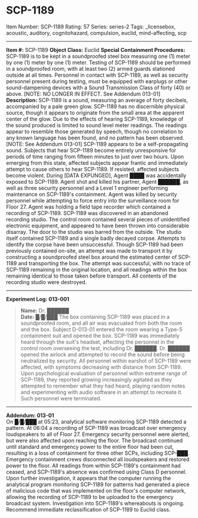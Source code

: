 # SCP-1189
Item Number: SCP-1189
Rating: 57
Series: series-2
Tags: _licensebox, acoustic, auditory, cognitohazard, compulsion, euclid, mind-affecting, scp

---

**Item #:** SCP-1189
**Object Class:** Euclid
**Special Containment Procedures:** SCP-1189 is to be kept in a soundproofed steel box measuring one (1) meter by one (1) meter by one (1) meter. Testing of SCP-1189 should be performed in a soundproofed room, with at least two (2) armed guards stationed outside at all times. Personnel in contact with SCP-1189, as well as security personnel present during testing, must be equipped with earplugs or other sound-dampening devices with a Sound Transmission Class of forty (40) or above. [NOTE: NO LONGER IN EFFECT. See Addendum 013-01]
**Description:** SCP-1189 is a sound, measuring an average of forty decibels, accompanied by a pale green glow. SCP-1189 has no discernible physical source, though it appears to originate from the small area at the apparent center of the glow. Due to the effects of hearing SCP-1189, knowledge of the sound produced is limited to sound level meter readings. The readings appear to resemble those generated by speech, though no correlation to any known language has been found, and no pattern has been observed. [NOTE: See Addendum 013-01]
SCP-1189 appears to be a self-propagating sound. Subjects that hear SCP-1189 become entirely unresponsive for periods of time ranging from fifteen minutes to just over two hours. Upon emerging from this state, affected subjects appear frantic and immediately attempt to cause others to hear SCP-1189. If resisted, affected subjects become violent.
During [DATA EXPUNGED], Agent ████ was accidentally exposed to SCP-1189. Agent shot and killed his partner, Agent ██████, as well as three security personnel and a Level 1 engineer performing maintenance on SCP-1189's containment. Agent was killed by security personnel while attempting to force entry into the surveillance room for Floor 27. Agent was holding a field tape recorder which contained a recording of SCP-1189.
SCP-1189 was discovered in an abandoned recording studio. The control room contained several pieces of unidentified electronic equipment, and appeared to have been thrown into considerable disarray. The door to the studio was barred from the outside. The studio itself contained SCP-1189 and a single badly decayed corpse. Attempts to identify the corpse have been unsuccessful.
Though SCP-1189 had been previously contained on-site, an attempt was made to transport it by constructing a soundproofed steel box around the estimated center of SCP-1189 and transporting the box. The attempt was successful, with no trace of SCP-1189 remaining in the original location, and all readings within the box remaining identical to those taken before transport. All contents of the recording studio were destroyed.
* * *
**Experiment Log: 013-001**
> **Name:** Dr. ██████  
>  **Date:** █/█/███
> The box containing SCP-1189 was placed in a soundproofed room, and all air was evacuated from both the room and the box. Subject D-013-01 entered the room wearing a Type-5 containment suit and opened the box. SCP-1189 was immediately heard through the suit's headset, affecting the personnel in the control room overseeing the test, including Dr. ██████. Dr. ██████ opened the airlock and attempted to record the sound before being neutralized by security. All personnel within earshot of SCP-1189 were affected, with symptoms decreasing with distance from SCP-1189. Upon psychological evaluation of personnel within extreme range of SCP-1189, they reported growing increasingly agitated as they attempted to remember what they had heard, playing random notes and experimenting with audio software in an attempt to recreate it. Such personnel were terminated.
* * *
**Addendum: 013-01**  
On █/█/███ at 05:23, analytical software monitoring SCP-1189 detected a pattern. At 06:04 a recording of SCP-1189 was broadcast over emergency loudspeakers to all of Floor 27. Emergency security personnel were alerted, but were also affected upon reaching the floor. The broadcast continued until standard and emergency power to the entire floor had been cut, resulting in a loss of containment for three other SCPs, including SCP-███. Emergency containment crews disconnected all loudspeakers and restored power to the floor. All readings from within SCP-1189's containment had ceased, and SCP-1189's absence was confirmed using Class D personnel. Upon further investigation, it appears that the computer running the analytical program monitoring SCP-1189 for patterns had generated a piece of malicious code that was implemented on the floor's computer network, allowing the recording of SCP-1189 to be uploaded to the emergency broadcast system. Investigation into SCP-1189's whereabouts is ongoing. Recommend immediate reclassification of SCP-1189 to Euclid class.